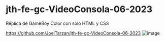 # jth-fe-gc-VideoConsola-06-2023
Réplica de GameBoy Color con solo HTML y CSS

https://github.com/JoelTarzan/jth-fe-gc-VideoConsola-06-2023
![image](https://github.com/JoelTarzan/jth-fe-gc-VideoConsola-06-2023/assets/45524750/33a7e8e4-0706-4424-b6eb-c4f33130e5a7)
